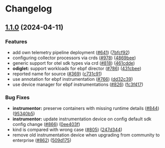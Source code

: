 # Changelog

## [1.1.0](https://github.com/blumamir/odigos/compare/v1.0.54...v1.1.0) (2024-04-11)


### Features

* add own telemetry pipeline deployment ([#641](https://github.com/blumamir/odigos/issues/641)) ([7bfcf92](https://github.com/blumamir/odigos/commit/7bfcf92eb309afa0b23441cd505f5c6540263a8f))
* configuring collector processors via crds ([#978](https://github.com/blumamir/odigos/issues/978)) ([4869bee](https://github.com/blumamir/odigos/commit/4869bee949d504ad95c60aa7f48fceee97037f4d))
* generic support for otel sdk types via crd ([#818](https://github.com/blumamir/odigos/issues/818)) ([461cdde](https://github.com/blumamir/odigos/commit/461cdde83ae2a4892a6a85a7521cc5a9df76320f))
* **odiglet:** support workloads for ebpf director ([#786](https://github.com/blumamir/odigos/issues/786)) ([431cbee](https://github.com/blumamir/odigos/commit/431cbee04af2e5b9a9fdd11995bd0a45fae48d25))
* reported name for source ([#369](https://github.com/blumamir/odigos/issues/369)) ([c731c91](https://github.com/blumamir/odigos/commit/c731c916ff5cc6cb5ddd90d54e556b4e92e20001))
* use annotation for ebpf instrumentation ([#766](https://github.com/blumamir/odigos/issues/766)) ([dd32c39](https://github.com/blumamir/odigos/commit/dd32c390512928c105b32b919506854728fb4291))
* use device manager for ebpf instrumentations ([#826](https://github.com/blumamir/odigos/issues/826)) ([fc3f417](https://github.com/blumamir/odigos/commit/fc3f41777cc42679ad9df60c25a9ba5db46875ce))


### Bug Fixes

* **instrumentor:** preserve containers with missing runtime details ([#844](https://github.com/blumamir/odigos/issues/844)) ([95340b5](https://github.com/blumamir/odigos/commit/95340b509ae4b9a07e745de31f9e9cdff572cddd))
* **instrumentor:** update instrumentation device on config default sdk config change ([#866](https://github.com/blumamir/odigos/issues/866)) ([0ee403f](https://github.com/blumamir/odigos/commit/0ee403f87e3c5a030b624d0698524116d1aa4f84))
* kind is compared with wrong case ([#805](https://github.com/blumamir/odigos/issues/805)) ([247d344](https://github.com/blumamir/odigos/commit/247d344ac4afbaaeb35ba969013dd8bf49638933))
* remove old instrumentation device when upgrading from community to enterprise ([#862](https://github.com/blumamir/odigos/issues/862)) ([509d175](https://github.com/blumamir/odigos/commit/509d17582b1189961e6f4e0ceb1d5fcaecfd024b))
